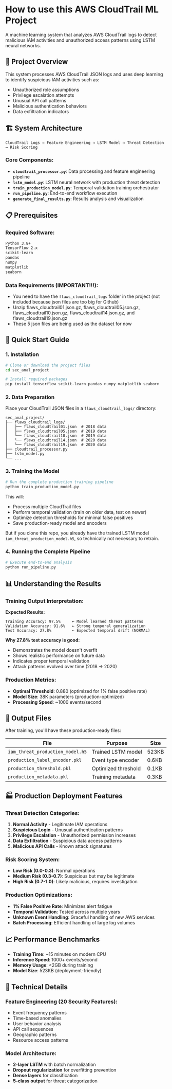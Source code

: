 # How to use this AWS CloudTrail ML Project

A machine learning system that analyzes AWS CloudTrail logs to detect malicious IAM activities and unauthorized access patterns using LSTM neural networks.

## 🎯 Project Overview

This system processes AWS CloudTrail JSON logs and uses deep learning to identify suspicious IAM activities such as:
- Unauthorized role assumptions
- Privilege escalation attempts
- Unusual API call patterns
- Malicious authentication behaviors
- Data exfiltration indicators

## 🏗️ System Architecture

```
CloudTrail Logs → Feature Engineering → LSTM Model → Threat Detection → Risk Scoring
```

### Core Components:
- **`cloudtrail_processor.py`**: Data processing and feature engineering pipeline
- **`lstm_model.py`**: LSTM neural network with production threat detection
- **`train_production_model.py`**: Temporal validation training orchestrator
- **`run_pipeline.py`**: End-to-end workflow execution
- **`generate_final_results.py`**: Results analysis and visualization

## 📋 Prerequisites

### Required Software:
```bash
Python 3.8+
TensorFlow 2.x
scikit-learn
pandas
numpy
matplotlib
seaborn
```

### Data Requirements (IMPORTANT!!!):
- You need to have the `flaws_cloudtrail_logs` folder in the project (not included because json files are too big for Github)
- Unzip flaws_cloudtrail01.json.gz, flaws_cloudtrail05.json.gz, flaws_cloudtrail10.json.gz, flaws_cloudtrail14.json.gz, and flaws_cloudtrail19.json.gz
- These 5 json files are being used as the dataset for now

## 🚀 Quick Start Guide

### 1. Installation
```bash
# Clone or download the project files
cd sec_anal_project

# Install required packages
pip install tensorflow scikit-learn pandas numpy matplotlib seaborn
```

### 2. Data Preparation
Place your CloudTrail JSON files in a `flaws_cloudtrail_logs/` directory:
```
sec_anal_project/
├── flaws_cloudtrail_logs/
│   ├── flaws_cloudtrail01.json  # 2018 data
│   ├── flaws_cloudtrail05.json  # 2019 data
│   └── flaws_cloudtrail10.json  # 2019 data
│   └── flaws_cloudtrail14.json  # 2020 data
│   └── flaws_cloudtrail19.json  # 2020 data
├── cloudtrail_processor.py
├── lstm_model.py
└── ...
```

### 3. Training the Model
```bash
# Run the complete production training pipeline
python train_production_model.py
```

This will:
- Process multiple CloudTrail files
- Perform temporal validation (train on older data, test on newer)
- Optimize detection thresholds for minimal false positives
- Save production-ready model and encoders

But if you clone this repo, you already have the trained LSTM model `iam_threat_production_model.h5`, so technically not necessary to retrain.

### 4. Running the Complete Pipeline
```bash
# Execute end-to-end analysis
python run_pipeline.py
```

## 📊 Understanding the Results

### Training Output Interpretation:

**Expected Results:**
```
Training Accuracy: 97.5%     ← Model learned threat patterns
Validation Accuracy: 91.6%   ← Strong temporal generalization
Test Accuracy: 27.8%         ← Expected temporal drift (NORMAL)
```

**Why 27.8% test accuracy is good:**
- Demonstrates the model doesn't overfit
- Shows realistic performance on future data
- Indicates proper temporal validation
- Attack patterns evolved over time (2018 → 2020)

### Production Metrics:
- **Optimal Threshold**: 0.880 (optimized for 1% false positive rate)
- **Model Size**: 38K parameters (production-optimized)
- **Processing Speed**: ~1000 events/second

## 📁 Output Files

After training, you'll have these production-ready files:

| File | Purpose | Size |
|------|---------|------|
| `iam_threat_production_model.h5` | Trained LSTM model | 523KB |
| `production_label_encoder.pkl` | Event type encoder | 0.6KB |
| `production_threshold.pkl` | Optimized threshold | 0.1KB |
| `production_metadata.pkl` | Training metadata | 0.3KB |

## 🏭 Production Deployment Features

### Threat Detection Categories:
1. **Normal Activity** - Legitimate IAM operations
2. **Suspicious Login** - Unusual authentication patterns
3. **Privilege Escalation** - Unauthorized permission increases
4. **Data Exfiltration** - Suspicious data access patterns
5. **Malicious API Calls** - Known attack signatures

### Risk Scoring System:
- **Low Risk (0.0-0.3)**: Normal operations
- **Medium Risk (0.3-0.7)**: Suspicious but may be legitimate
- **High Risk (0.7-1.0)**: Likely malicious, requires investigation

### Production Optimizations:
- **1% False Positive Rate**: Minimizes alert fatigue
- **Temporal Validation**: Tested across multiple years
- **Unknown Event Handling**: Graceful handling of new AWS services
- **Batch Processing**: Efficient handling of large log volumes

## 📈 Performance Benchmarks

- **Training Time**: ~15 minutes on modern CPU
- **Inference Speed**: 1000+ events/second
- **Memory Usage**: <2GB during training
- **Model Size**: 523KB (deployment-friendly)

## 📝 Technical Details

### Feature Engineering (20 Security Features):
- Event frequency patterns
- Time-based anomalies
- User behavior analysis
- API call sequences
- Geographic patterns
- Resource access patterns

### Model Architecture:
- **2-layer LSTM** with batch normalization
- **Dropout regularization** for overfitting prevention
- **Dense layers** for classification
- **5-class output** for threat categorization
